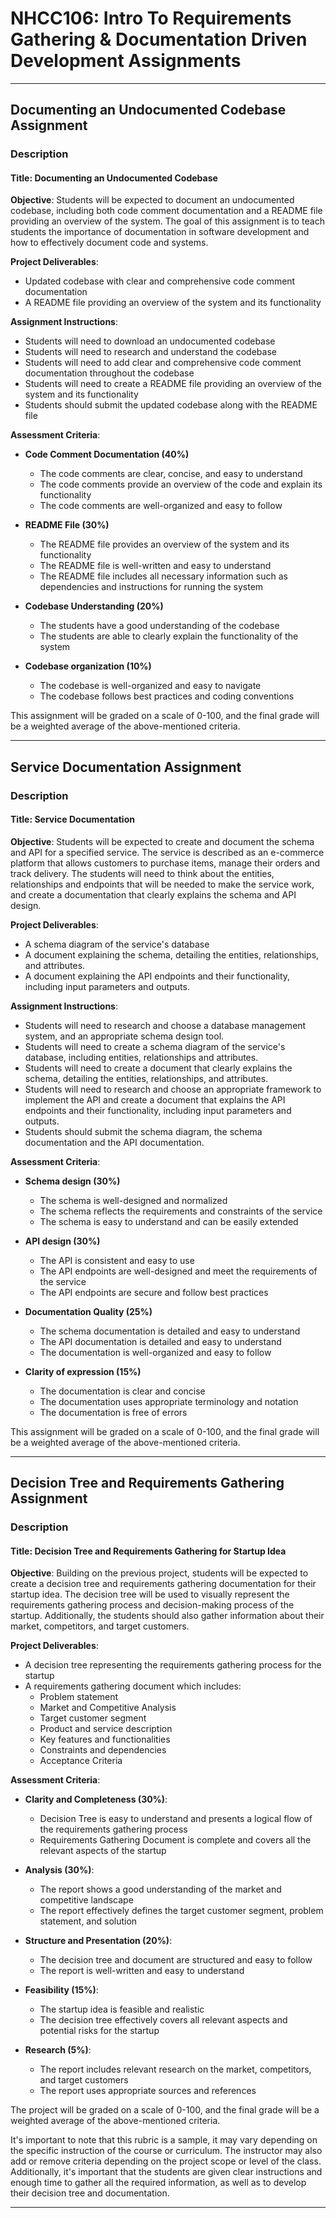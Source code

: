 # NHCC106: Intro To Requirements Gathering & Documentation Driven Development Assignments

---

## Documenting an Undocumented Codebase Assignment

### Description

#### Title: Documenting an Undocumented Codebase

**Objective**: Students will be expected to document an undocumented codebase, including both code comment documentation and a README file providing an overview of the system. The goal of this assignment is to teach students the importance of documentation in software development and how to effectively document code and systems.

**Project Deliverables**:

- Updated codebase with clear and comprehensive code comment documentation
- A README file providing an overview of the system and its functionality

**Assignment Instructions**:

- Students will need to download an undocumented codebase
- Students will need to research and understand the codebase
- Students will need to add clear and comprehensive code comment documentation throughout the codebase
- Students will need to create a README file providing an overview of the system and its functionality
- Students should submit the updated codebase along with the README file

**Assessment Criteria**:

- **Code Comment Documentation (40%)**
    - The code comments are clear, concise, and easy to understand
    - The code comments provide an overview of the code and explain its functionality
    - The code comments are well-organized and easy to follow

- **README File (30%)**
    - The README file provides an overview of the system and its functionality
    - The README file is well-written and easy to understand
    - The README file includes all necessary information such as dependencies and instructions for running the system

- **Codebase Understanding (20%)**
    - The students have a good understanding of the codebase
    - The students are able to clearly explain the functionality of the system

- **Codebase organization (10%)**
    - The codebase is well-organized and easy to navigate
    - The codebase follows best practices and coding conventions

This assignment will be graded on a scale of 0-100, and the final grade will be a weighted average of the above-mentioned criteria.

---

## Service Documentation Assignment

### Description

#### Title: Service Documentation

**Objective**: Students will be expected to create and document the schema and API for a specified service. The service is described as an e-commerce platform that allows customers to purchase items, manage their orders and track delivery. The students will need to think about the entities, relationships and endpoints that will be needed to make the service work, and create a documentation that clearly explains the schema and API design.

**Project Deliverables**:

- A schema diagram of the service's database
- A document explaining the schema, detailing the entities, relationships, and attributes.
- A document explaining the API endpoints and their functionality, including input parameters and outputs.

**Assignment Instructions**:

- Students will need to research and choose a database management system, and an appropriate schema design tool.
- Students will need to create a schema diagram of the service's database, including entities, relationships and attributes.
- Students will need to create a document that clearly explains the schema, detailing the entities, relationships, and attributes.
- Students will need to research and choose an appropriate framework to implement the API and create a document that explains the API endpoints and their functionality, including input parameters and outputs.
- Students should submit the schema diagram, the schema documentation and the API documentation.

**Assessment Criteria**:

- **Schema design (30%)**
    - The schema is well-designed and normalized
    - The schema reflects the requirements and constraints of the service
    - The schema is easy to understand and can be easily extended

- **API design (30%)**
    - The API is consistent and easy to use
    - The API endpoints are well-designed and meet the requirements of the service
    - The API endpoints are secure and follow best practices

- **Documentation Quality (25%)**
    - The schema documentation is detailed and easy to understand
    - The API documentation is detailed and easy to understand
    - The documentation is well-organized and easy to follow

- **Clarity of expression (15%)**
    - The documentation is clear and concise
    - The documentation uses appropriate terminology and notation
    - The documentation is free of errors

This assignment will be graded on a scale of 0-100, and the final grade will be a weighted average of the above-mentioned criteria.

---

## Decision Tree and Requirements Gathering Assignment

### Description

#### Title: Decision Tree and Requirements Gathering for Startup Idea

**Objective**: Building on the previous project, students will be expected to create a decision tree and requirements gathering documentation for their startup idea. The decision tree will be used to visually represent the requirements gathering process and decision-making process of the startup. Additionally, the students should also gather information about their market, competitors, and target customers.

**Project Deliverables**:

- A decision tree representing the requirements gathering process for the startup
- A requirements gathering document which includes:
    - Problem statement
    - Market and Competitive Analysis
    - Target customer segment
    - Product and service description
    - Key features and functionalities
    - Constraints and dependencies
    - Acceptance Criteria

**Assessment Criteria**:

- **Clarity and Completeness (30%)**:
    - Decision Tree is easy to understand and presents a logical flow of the requirements gathering process
    - Requirements Gathering Document is complete and covers all the relevant aspects of the startup

- **Analysis (30%)**:
    - The report shows a good understanding of the market and competitive landscape
    - The report effectively defines the target customer segment, problem statement, and solution

- **Structure and Presentation (20%)**:
    - The decision tree and document are structured and easy to follow
    - The report is well-written and easy to understand

- **Feasibility (15%)**:
    - The startup idea is feasible and realistic
    - The decision tree effectively covers all relevant aspects and potential risks for the startup

- **Research (5%)**:
    - The report includes relevant research on the market, competitors, and target customers
    - The report uses appropriate sources and references

The project will be graded on a scale of 0-100, and the final grade will be a weighted average of the above-mentioned criteria.

It's important to note that this rubric is a sample, it may vary depending on the specific instruction of the course or curriculum. The instructor may also add or remove criteria depending on the project scope or level of the class. Additionally, it's important that the students are given clear instructions and enough time to gather all the required information, as well as to develop their decision tree and documentation.

---
